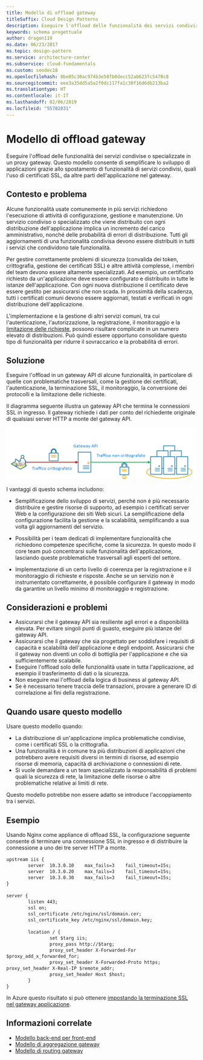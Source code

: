 ```yaml
---
title: Modello di offload gateway
titleSuffix: Cloud Design Patterns
description: Eseguire l'offload delle funzionalità dei servizi condivise o specializzate in un proxy gateway.
keywords: schema progettuale
author: dragon119
ms.date: 06/23/2017
ms.topic: design-pattern
ms.service: architecture-center
ms.subservice: cloud-fundamentals
ms.custom: seodec18
ms.openlocfilehash: 8be05c30ac974b3e58fb0decc52ab623fc5478c8
ms.sourcegitcommit: eee3a35dd5a5a2f0dc117fa1c30f16d6db213ba2
ms.translationtype: HT
ms.contentlocale: it-IT
ms.lasthandoff: 02/06/2019
ms.locfileid: "55782031"
---
```

# <a name="gateway-offloading-pattern"></a>Modello di offload gateway

Eseguire l'offload delle funzionalità dei servizi condivise o specializzate in un proxy gateway. Questo modello consente di semplificare lo sviluppo di applicazioni grazie allo spostamento di funzionalità di servizi condivisi, quali l'uso di certificati SSL, da altre parti dell'applicazione nel gateway.

## <a name="context-and-problem"></a>Contesto e problema

Alcune funzionalità usate comunemente in più servizi richiedono l'esecuzione di attività di configurazione, gestione e manutenzione. Un servizio condiviso o specializzato che viene distribuito con ogni distribuzione dell'applicazione implica un incremento del carico amministrativo, nonché delle probabilità di errori di distribuzione. Tutti gli aggiornamenti di una funzionalità condivisa devono essere distribuiti in tutti i servizi che condividono tale funzionalità.

Per gestire correttamente problemi di sicurezza (convalida dei token, crittografia, gestione dei certificati SSL) e altre attività complesse, i membri del team devono essere altamente specializzati. Ad esempio, un certificato richiesto da un'applicazione deve essere configurato e distribuito in tutte le istanze dell'applicazione. Con ogni nuova distribuzione il certificato deve essere gestito per assicurarsi che non scada. In prossimità della scadenza, tutti i certificati comuni devono essere aggiornati, testati e verificati in ogni distribuzione dell'applicazione.

L'implementazione e la gestione di altri servizi comuni, tra cui l'autenticazione, l'autorizzazione, la registrazione, il monitoraggio e la [limitazione delle richieste](./throttling.md), possono risultare complicate in un numero elevato di distribuzioni. Può quindi essere opportuno consolidare questo tipo di funzionalità per ridurre il sovraccarico e la probabilità di errori.

## <a name="solution"></a>Soluzione

Eseguire l'offload in un gateway API di alcune funzionalità, in particolare di quelle con problematiche trasversali, come la gestione dei certificati, l'autenticazione, la terminazione SSL, il monitoraggio, la conversione dei protocolli e la limitazione delle richieste.

Il diagramma seguente illustra un gateway API che termina le connessioni SSL in ingresso. Il gateway richiede i dati per conto del richiedente originale di qualsiasi server HTTP a monte del gateway API.

 ![Diagramma del modello di offload gateway](./_images/gateway-offload.png)

I vantaggi di questo schema includono:

- Semplificazione dello sviluppo di servizi, perché non è più necessario distribuire e gestire risorse di supporto, ad esempio i certificati server Web e la configurazione dei siti Web sicuri. La semplificazione della configurazione facilita la gestione e la scalabilità, semplificando a sua volta gli aggiornamenti del servizio.

- Possibilità per i team dedicati di implementare funzionalità che richiedono competenze specifiche, come la sicurezza. In questo modo il core team può concentrarsi sulle funzionalità dell'applicazione, lasciando queste problematiche trasversali agli esperti del settore.

- Implementazione di un certo livello di coerenza per la registrazione e il monitoraggio di richieste e risposte. Anche se un servizio non è instrumentato correttamente, è possibile configurare il gateway in modo da garantire un livello minimo di monitoraggio e registrazione.

## <a name="issues-and-considerations"></a>Considerazioni e problemi

- Assicurarsi che il gateway API sia resiliente agli errori e a disponibilità elevata. Per evitare singoli punti di guasto, eseguire più istanze del gateway API.
- Assicurarsi che il gateway che sia progettato per soddisfare i requisiti di capacità e scalabilità dell'applicazione e degli endpoint. Assicurarsi che il gateway non diventi un collo di bottiglia per l'applicazione e che sia sufficientemente scalabile.
- Eseguire l'offload solo delle funzionalità usate in tutta l'applicazione, ad esempio il trasferimento di dati o la sicurezza.
- Non eseguire mai l'offload della logica di business al gateway API.
- Se è necessario tenere traccia delle transazioni, provare a generare ID di correlazione ai fini della registrazione.

## <a name="when-to-use-this-pattern"></a>Quando usare questo modello

Usare questo modello quando:

- La distribuzione di un'applicazione implica problematiche condivise, come i certificati SSL o la crittografia.
- Una funzionalità è in comune tra più distribuzioni di applicazioni che potrebbero avere requisiti diversi in termini di risorse, ad esempio risorse di memoria, capacità di archiviazione o connessioni di rete.
- Si vuole demandare a un team specializzato la responsabilità di problemi quali la sicurezza di rete, la limitazione delle risorse o altre problematiche relative ai limiti di rete.

Questo modello potrebbe non essere adatto se introduce l'accoppiamento tra i servizi.

## <a name="example"></a>Esempio

Usando Nginx come appliance di offload SSL, la configurazione seguente consente di terminare una connessione SSL in ingresso e di distribuire la connessione a uno dei tre server HTTP a monte.

```console
upstream iis {
        server  10.3.0.10    max_fails=3    fail_timeout=15s;
        server  10.3.0.20    max_fails=3    fail_timeout=15s;
        server  10.3.0.30    max_fails=3    fail_timeout=15s;
}

server {
        listen 443;
        ssl on;
        ssl_certificate /etc/nginx/ssl/domain.cer;
        ssl_certificate_key /etc/nginx/ssl/domain.key;

        location / {
                set $targ iis;
                proxy_pass http://$targ;
                proxy_set_header X-Forwarded-For $proxy_add_x_forwarded_for;
                proxy_set_header X-Forwarded-Proto https;
proxy_set_header X-Real-IP $remote_addr;
                proxy_set_header Host $host;
        }
}
```

In Azure questo risultato si può ottenere [impostando la terminazione SSL nel gateway applicazione](/azure/application-gateway/tutorial-ssl-cli).

## <a name="related-guidance"></a>Informazioni correlate

- [Modello back-end per front-end](./backends-for-frontends.md)
- [Modello di aggregazione gateway](./gateway-aggregation.md)
- [Modello di routing gateway](./gateway-routing.md)
